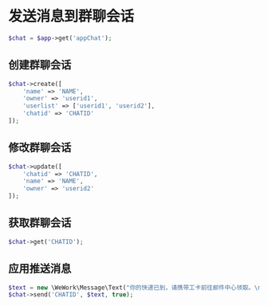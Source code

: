 # 发送消息到群聊会话

```php
$chat = $app->get('appChat');
```

## 创建群聊会话

```php
$chat->create([
    'name' => 'NAME',
    'owner' => 'userid1',
    'userlist' => ['userid1', 'userid2'],
    'chatid' => 'CHATID'
]);
```

## 修改群聊会话

```php
$chat->update([
    'chatid' => 'CHATID',
    'name' => 'NAME',
    'owner' => 'userid2'
]);
```

## 获取群聊会话

```php
$chat->get('CHATID');
```

## 应用推送消息

```php
$text = new \WeWork\Message\Text("你的快递已到，请携带工卡前往邮件中心领取。\n出发前可查看<a href=\"http://work.weixin.qq.com\">邮件中心视频实况</a>，聪明避开排队。");
$chat->send('CHATID', $text, true);
```
